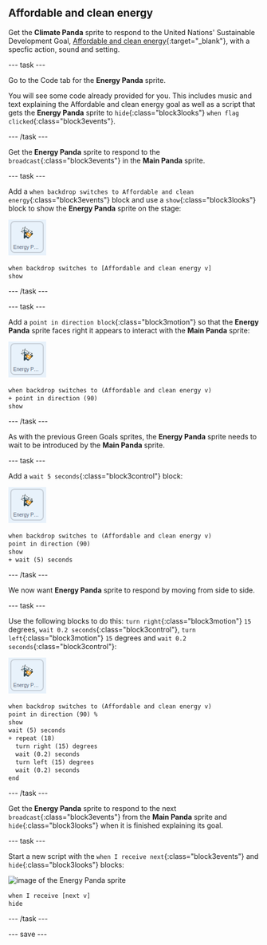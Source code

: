 ## Affordable and clean energy

Get the **Climate Panda** sprite to respond to the United Nations' Sustainable Development Goal, [Affordable and clean energy](https://www.undp.org/content/undp/en/home/sustainable-development-goals/goal-7-affordable-and-clean-energy.html){:target="_blank"}, with a specfic action, sound and setting.

--- task ---

Go to the Code tab for the **Energy Panda** sprite.

You will see some code already provided for you. This includes music and text explaining the Affordable and clean energy goal as well as a script that gets the **Energy Panda** sprite to `hide`{:class="block3looks"} `when flag clicked`{:class="block3events"}.

--- /task ---

Get the **Energy Panda** sprite to respond to the `broadcast`{:class="block3events"} in the **Main Panda** sprite.

--- task ---

Add a `when backdrop switches to Affordable and clean energy`{:class="block3events"} block and use a `show`{:class="block3looks"} block to show the **Energy Panda** sprite on the stage:

![image of the Energy Panda sprite](images/energypanda-sprite.png)

```blocks3
when backdrop switches to [Affordable and clean energy v]
show
```

--- /task ---

--- task ---

Add a `point in direction block`{:class="block3motion"} so that the **Energy Panda** sprite faces right it appears to interact with the **Main Panda** sprite:

![image of the Energy Panda sprite](images/energypanda-sprite.png)

```blocks3
when backdrop switches to (Affordable and clean energy v)
+ point in direction (90)
show
```

--- /task ---

As with the previous Green Goals sprites, the **Energy Panda** sprite needs to wait to be introduced by the **Main Panda** sprite.

--- task ---

Add a `wait 5 seconds`{:class="block3control"} block:

![image of the Energy Panda sprite](images/energypanda-sprite.png)

```blocks3
when backdrop switches to (Affordable and clean energy v)
point in direction (90)
show
+ wait (5) seconds
```
--- /task ---

We now want **Energy Panda** sprite to respond by moving from side to side.

--- task ---

Use the following blocks to do this: `turn right`{:class="block3motion"} `15` degrees, `wait 0.2 seconds`{:class="block3control"}, `turn left`{:class="block3motion"} `15` degrees and `wait 0.2 seconds`{:class="block3control"}:

![image of the Energy Panda sprite](images/energypanda-sprite.png)

```blocks3
when backdrop switches to (Affordable and clean energy v)
point in direction (90) %
show
wait (5) seconds
+ repeat (18)
  turn right (15) degrees
  wait (0.2) seconds
  turn left (15) degrees
  wait (0.2) seconds
end
```

--- /task ---

Get the **Energy Panda** sprite to respond to the next `broadcast`{:class="block3events"} from the **Main Panda** sprite and `hide`{:class="block3looks"} when it is finished explaining its goal.

--- task ---

Start a new script with the `when I receive next`{:class="block3events"} and `hide`{:class="block3looks"} blocks:

![image of the Energy Panda sprite](images/climateactionpanda-sprite.png)

```blocks3
when I receive [next v]
hide
```

--- /task ---

--- save ---
